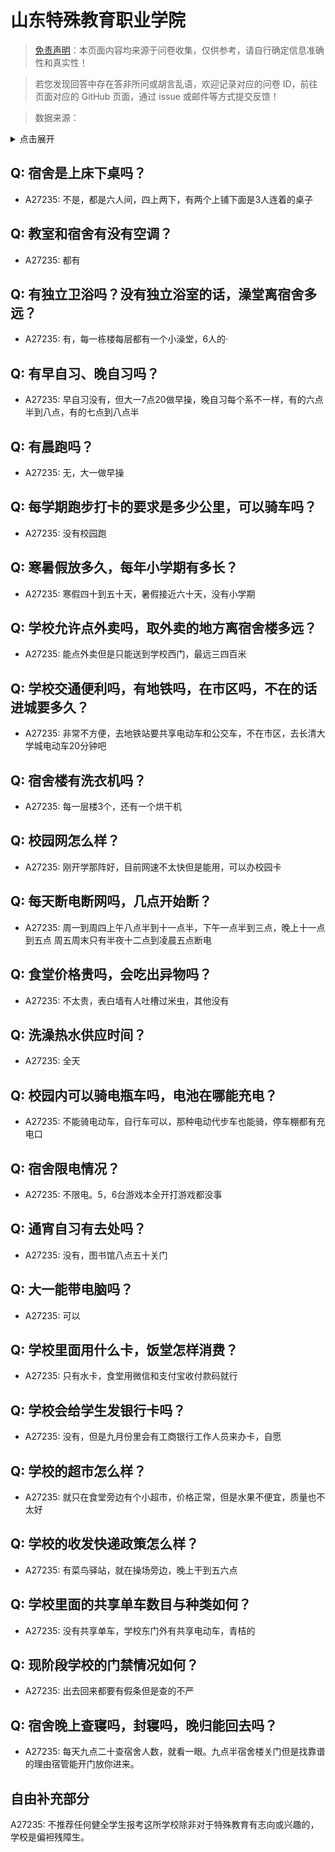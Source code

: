 # 山东特殊教育职业学院

> [免责声明](https://colleges.chat/#_3)：本页面内容均来源于问卷收集，仅供参考，请自行确定信息准确性和真实性！

> 若您发现回答中存在答非所问或胡言乱语，欢迎记录对应的问卷 ID，前往页面对应的 GitHub 页面，通过 issue 或邮件等方式提交反馈！

> 数据来源：

<details><summary>点击展开</summary>
<ul>
<li>A27235: 匿名 (2024 年 11 月)</li>
</ul>
</details>

## Q: 宿舍是上床下桌吗？

- A27235: 不是，都是六人间，四上两下，有两个上铺下面是3人连着的桌子

## Q: 教室和宿舍有没有空调？

- A27235: 都有

## Q: 有独立卫浴吗？没有独立浴室的话，澡堂离宿舍多远？

- A27235: 有，每一栋楼每层都有一个小澡堂，6人的·

## Q: 有早自习、晚自习吗？

- A27235: 早自习没有，但大一7点20做早操，晚自习每个系不一样，有的六点半到八点，有的七点到八点半

## Q: 有晨跑吗？

- A27235: 无，大一做早操

## Q: 每学期跑步打卡的要求是多少公里，可以骑车吗？

- A27235: 没有校园跑

## Q: 寒暑假放多久，每年小学期有多长？

- A27235: 寒假四十到五十天，暑假接近六十天，没有小学期

## Q: 学校允许点外卖吗，取外卖的地方离宿舍楼多远？

- A27235: 能点外卖但是只能送到学校西门，最远三四百米

## Q: 学校交通便利吗，有地铁吗，在市区吗，不在的话进城要多久？

- A27235: 非常不方便，去地铁站要共享电动车和公交车，不在市区，去长清大学城电动车20分钟吧

## Q: 宿舍楼有洗衣机吗？

- A27235: 每一层楼3个，还有一个烘干机

## Q: 校园网怎么样？

- A27235: 刚开学那阵好，目前网速不太快但是能用，可以办校园卡

## Q: 每天断电断网吗，几点开始断？

- A27235: 周一到周四上午八点半到十一点半，下午一点半到三点，晚上十一点到五点
周五周末只有半夜十二点到凌晨五点断电

## Q: 食堂价格贵吗，会吃出异物吗？

- A27235: 不太贵，表白墙有人吐槽过米虫，其他没有

## Q: 洗澡热水供应时间？

- A27235: 全天

## Q: 校园内可以骑电瓶车吗，电池在哪能充电？

- A27235: 不能骑电动车，自行车可以，那种电动代步车也能骑，停车棚都有充电口

## Q: 宿舍限电情况？

- A27235: 不限电。5，6台游戏本全开打游戏都没事

## Q: 通宵自习有去处吗？

- A27235: 没有，图书馆八点五十关门

## Q: 大一能带电脑吗？

- A27235: 可以

## Q: 学校里面用什么卡，饭堂怎样消费？

- A27235: 只有水卡，食堂用微信和支付宝收付款码就行

## Q: 学校会给学生发银行卡吗？

- A27235: 没有，但是九月份里会有工商银行工作人员来办卡，自愿

## Q: 学校的超市怎么样？

- A27235: 就只在食堂旁边有个小超市，价格正常，但是水果不便宜，质量也不太好

## Q: 学校的收发快递政策怎么样？

- A27235: 有菜鸟驿站，就在操场旁边，晚上干到五六点

## Q: 学校里面的共享单车数目与种类如何？

- A27235: 没有共享单车，学校东门外有共享电动车，青桔的

## Q: 现阶段学校的门禁情况如何？

- A27235: 出去回来都要有假条但是查的不严

## Q: 宿舍晚上查寝吗，封寝吗，晚归能回去吗？

- A27235: 每天九点二十查宿舍人数，就看一眼。九点半宿舍楼关门但是找靠谱的理由宿管能开门放你进来。

## 自由补充部分

A27235: 不推荐任何健全学生报考这所学校除非对于特殊教育有志向或兴趣的，学校是偏袒残障生。